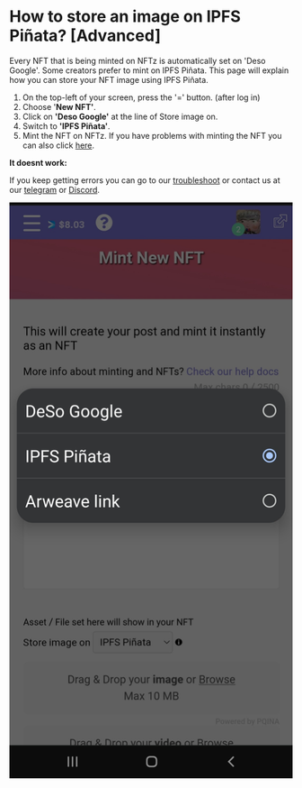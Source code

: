 # How to store an image on IPFS Piñata? \[Advanced]

Every NFT that is being minted on NFTz is automatically set on 'Deso Google'. Some creators prefer to mint on IPFS Piñata.  This page will explain how you can store your NFT image using IPFS Piñata.



1. On the top-left of your screen, press the '=' button. (after log in) &#x20;
2. Choose '**New NFT'**.
3. Click on **'Deso Google'** at the line of Store image on.
4. Switch to **'IPFS Piñata'**.
5. Mint the NFT on NFTz. If you have problems with minting the NFT you can also click [here](how-do-you-mint-sell-an-nft.md).



**It doesnt work:**

If you keep getting errors you can go to our [troubleshoot](troubleshoot.md) or contact us at our [telegram](https://t.me/+qdNeX8CYB\_swZTQx) or [Discord](https://discord.gg/jQ34WMMZce).&#x20;

![](<../../.gitbook/assets/IPFS Pinata.jpg>)





